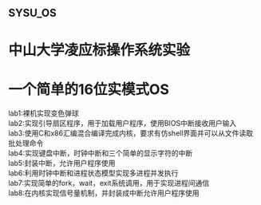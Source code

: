 ## SYSU_OS
# 中山大学凌应标操作系统实验

# 一个简单的16位实模式OS

 lab1:裸机实现变色弹球<br>
 lab2:实现引导扇区程序，用于加载用户程序，使用BIOS中断接收用户输入<br>
 lab3:使用C和x86汇编混合编译完成内核，要求有仿shell界面并可以从文件读取批处理命令<br>
 lab4:实现键盘中断，时钟中断和三个简单的显示字符的中断<br>
 lab5:封装中断，允许用户程序使用<br>
 lab6:利用时钟中断和进程状态模型实现多进程并发执行<br>
 lab7:实现简单的fork，wait，exit系统调用，用于实现进程间通信<br>
 lab8:在内核实现信号量机制，并封装成中断允许用户程序使用

